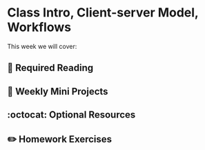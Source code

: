 # Class Intro, Client-server Model, Workflows

This week we will cover:

## :closed_book:  **Required Reading**

## :dart:  **Weekly Mini Projects**

## :octocat:  **Optional Resources**

## :pencil2:  **Homework Exercises**
